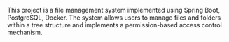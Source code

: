 This project is a file management system implemented using Spring Boot, PostgreSQL, Docker. The system allows users to manage files and folders within a tree structure and implements a permission-based access control mechanism.
